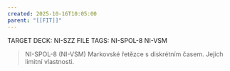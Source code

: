 ```yaml
---
created: 2025-10-16T10:05:00
parent: "[[FIT]]"
---
```


TARGET DECK: NI-SZZ
FILE TAGS: NI-SPOL-8 NI-VSM

> NI-SPOL-8 (NI-VSM)
> Markovské řetězce s diskrétním časem. Jejich limitní vlastnosti.
